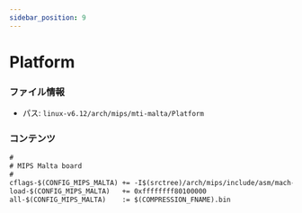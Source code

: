 ```yaml
---
sidebar_position: 9
---
```

# Platform

### ファイル情報

- パス: `linux-v6.12/arch/mips/mti-malta/Platform`

### コンテンツ

```txt
#
# MIPS Malta board
#
cflags-$(CONFIG_MIPS_MALTA)	+= -I$(srctree)/arch/mips/include/asm/mach-malta
load-$(CONFIG_MIPS_MALTA)	+= 0xffffffff80100000
all-$(CONFIG_MIPS_MALTA)	:= $(COMPRESSION_FNAME).bin

```

